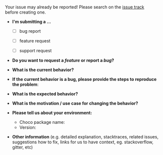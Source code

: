 Your issue may already be reported!
Please search on the [issue track](../) before creating one.

* **I'm submitting a ...**
  - [ ] bug report
  - [ ] feature request
  - [ ] support request


* **Do you want to request a *feature* or report a *bug*?**



* **What is the current behavior?**



* **If the current behavior is a bug, please provide the steps to reproduce the problem**:



* **What is the expected behavior?**



* **What is the motivation / use case for changing the behavior?**



* **Please tell us about your environment:**

  - Choco package name: 
  - Version: 


* **Other information** (e.g. detailed explanation, stacktraces, related issues, suggestions how to fix, links for us to have context, eg. stackoverflow, gitter, etc)
